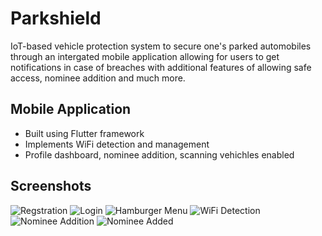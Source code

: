 # Parkshield

IoT-based vehicle protection system to secure one's parked automobiles through an intergated mobile application allowing for users to get notifications in case of breaches with additional features of allowing safe access, nominee addition and much more.
 
## Mobile Application

- Built using Flutter framework
- Implements WiFi detection and management
- Profile dashboard, nominee addition, scanning vehichles enabled

## Screenshots

![Regstration](https://user-images.githubusercontent.com/74127653/153258210-8cfba60b-b7c1-457c-985c-2991e068c343.jpg)
![Login](https://user-images.githubusercontent.com/74127653/153258200-feaf1e4b-d341-4e75-bb5f-7f471e8648bf.jpg)
![Hamburger Menu](https://user-images.githubusercontent.com/74127653/153258199-20a8273e-3d5b-496c-ae8d-d1b05b4a9ddf.jpg)
![WiFi Detection](https://user-images.githubusercontent.com/74127653/153258193-3bdb5ca4-87a9-474d-a440-d91f766c5c8d.jpg)
![Nominee Addition](https://user-images.githubusercontent.com/74127653/153258205-2b3546ce-db7a-49a9-9f76-eed6dffc79cc.jpg)
![Nominee Added](https://user-images.githubusercontent.com/74127653/153258202-027c4524-2171-478f-ab97-68d664a8ac89.jpg)

